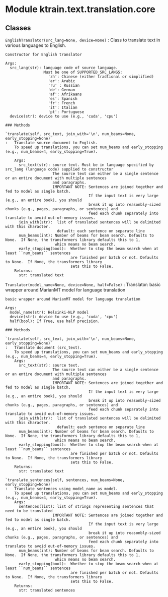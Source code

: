 Module ktrain.text.translation.core
===================================

Classes
-------

`EnglishTranslator(src_lang=None, device=None)`
:   Class to translate text in various languages to English.
    
    Constructor for English translator
    
    Args:
      src_lang(str): language code of source language.
                     Must be one of SUPPORTED_SRC_LANGS:
                       'zh': Chinese (either tradtional or simplified)
                       'ar': Arabic
                       'ru' : Russian
                       'de': German
                       'af': Afrikaans
                       'es': Spanish
                       'fr': French
                       'it': Italian
                       'pt': Portuguese
      device(str): device to use (e.g., 'cuda', 'cpu')

    ### Methods

    `translate(self, src_text, join_with='\n', num_beams=None, early_stopping=None)`
    :   Translate source document to English.
        To speed up translations, you can set num_beams and early_stopping (e.g., num_beams=4, early_stopping=True).
        
        Args:
          src_text(str): source text. Must be in language specified by src_lang (language code) supplied to constructor
                         The source text can either be a single sentence or an entire document with multiple sentences
                         and paragraphs. 
                         IMPORTANT NOTE: Sentences are joined together and fed to model as single batch.
                                         If the input text is very large (e.g., an entire book), you should
                                         break it up into reasonbly-sized chunks (e.g., pages, paragraphs, or sentences) and 
                                         feed each chunk separately into translate to avoid out-of-memory issues.
          join_with(str):  list of translated sentences will be delimited with this character.
                           default: each sentence on separate line
          num_beams(int): Number of beams for beam search. Defaults to None.  If None, the transformers library defaults this to 1, 
                          whicn means no beam search.
          early_stopping(bool):  Whether to stop the beam search when at least ``num_beams`` sentences 
                                 are finished per batch or not. Defaults to None.  If None, the transformers library
                                 sets this to False.
        Returns:
          str: translated text

`Translator(model_name=None, device=None, half=False)`
:   Translator: basic wrapper around MarianMT model for language translation
    
    basic wrapper around MarianMT model for language translation
    
    Args:
      model_name(str): Helsinki-NLP model
      device(str): device to use (e.g., 'cuda', 'cpu')
      half(bool): If True, use half precision.

    ### Methods

    `translate(self, src_text, join_with='\n', num_beams=None, early_stopping=None)`
    :   Translate document (src_text).
        To speed up translations, you can set num_beams and early_stopping (e.g., num_beams=4, early_stopping=True).
        Args:
          src_text(str): source text.
                         The source text can either be a single sentence or an entire document with multiple sentences
                         and paragraphs. 
                         IMPORTANT NOTE: Sentences are joined together and fed to model as single batch.
                                         If the input text is very large (e.g., an entire book), you should
                                         break it up into reasonbly-sized chunks (e.g., pages, paragraphs, or sentences) and 
                                         feed each chunk separately into translate to avoid out-of-memory issues.
          join_with(str):  list of translated sentences will be delimited with this character.
                           default: each sentence on separate line
          num_beams(int): Number of beams for beam search. Defaults to None.  If None, the transformers library defaults this to 1, 
                          whicn means no beam search.
          early_stopping(bool):  Whether to stop the beam search when at least ``num_beams`` sentences 
                                 are finished per batch or not. Defaults to None.  If None, the transformers library
                                 sets this to False.
        Returns:
          str: translated text

    `translate_sentences(self, sentences, num_beams=None, early_stopping=None)`
    :   Translate sentences using model_name as model.
        To speed up translations, you can set num_beams and early_stopping (e.g., num_beams=4, early_stopping=True).
        Args:
          sentences(list): list of strings representing sentences that need to be translated
                         IMPORTANT NOTE: Sentences are joined together and fed to model as single batch.
                                         If the input text is very large (e.g., an entire book), you should
                                         break it up into reasonbly-sized chunks (e.g., pages, paragraphs, or sentences) and 
                                         feed each chunk separately into translate to avoid out-of-memory issues.
          num_beams(int): Number of beams for beam search. Defaults to None.  If None, the transformers library defaults this to 1, 
                          whicn means no beam search.
          early_stopping(bool):  Whether to stop the beam search when at least ``num_beams`` sentences 
                                 are finished per batch or not. Defaults to None.  If None, the transformers library
                                 sets this to False.
        Returns:
          str: translated sentences